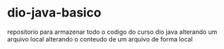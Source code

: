 # dio-java-basico
repositorio para armazenar todo o codigo do curso dio java
alterando um arquivo local
alterando o conteudo de um arquivo de forma local